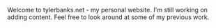 Welcome to tylerbanks.net - my personal website. I'm still working on adding content. Feel free to look around at some of my previous work.
